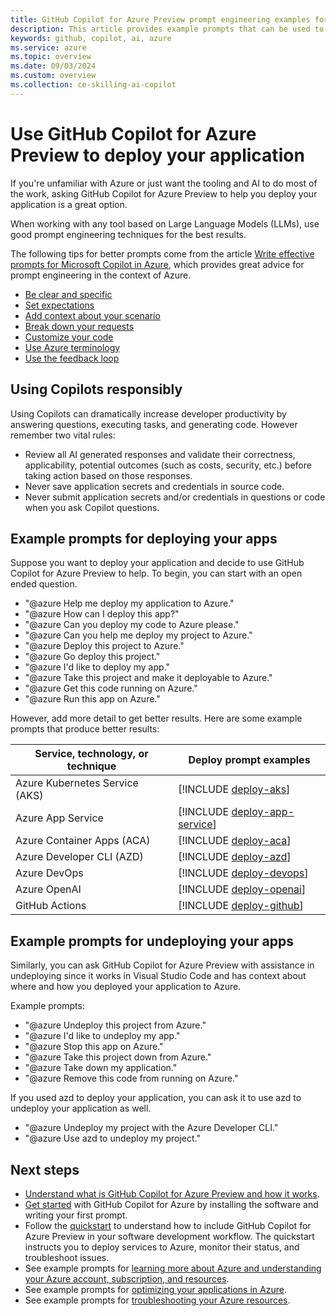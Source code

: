 ```yaml
---
title: GitHub Copilot for Azure Preview prompt engineering examples for deploying your application
description: This article provides example prompts that can be used to help deploy your application to the cloud.
keywords: github, copilot, ai, azure
ms.service: azure
ms.topic: overview
ms.date: 09/03/2024
ms.custom: overview
ms.collection: ce-skilling-ai-copilot
---
```


# Use GitHub Copilot for Azure Preview to deploy your application

If you're unfamiliar with Azure or just want the tooling and AI to do most of the work, asking GitHub Copilot for Azure Preview to help you deploy your application is a great option.

When working with any tool based on Large Language Models (LLMs), use good prompt engineering techniques for the best results.

The following tips for better prompts come from the article [Write effective prompts for Microsoft Copilot in Azure](/azure/copilot/write-effective-prompts), which provides great advice for prompt engineering in the context of Azure.

- [Be clear and specific](/azure/copilot/write-effective-prompts#be-clear-and-specific)
- [Set expectations](/azure/copilot/write-effective-prompts#set-expectations)
- [Add context about your scenario](/azure/copilot/write-effective-prompts#add-context-about-your-scenario)
- [Break down your requests](/azure/copilot/write-effective-prompts#break-down-your-requests)
- [Customize your code](/azure/copilot/write-effective-prompts#customize-your-code)
- [Use Azure terminology](/azure/copilot/write-effective-prompts#use-azure-terminology)
- [Use the feedback loop](/azure/copilot/write-effective-prompts#use-the-feedback-loop)


## Using Copilots responsibly

Using Copilots can dramatically increase developer productivity by answering questions, executing tasks, and generating code. However remember two vital rules:

- Review all AI generated responses and validate their correctness, applicability, potential outcomes (such as costs, security, etc.) before taking action based on those responses.
- Never save application secrets and credentials in source code.
- Never submit application secrets and/or credentials in questions or code when you ask Copilot questions.

## Example prompts for deploying your apps

Suppose you want to deploy your application and decide to use GitHub Copilot for Azure Preview to help. To begin, you can start with an open ended question. 

- "@azure Help me deploy my application to Azure."
- "@azure How can I deploy this app?"
- "@azure Can you deploy my code to Azure please."
- "@azure Can you help me deploy my project to Azure."
- "@azure Deploy this project to Azure."
- "@azure Go deploy this project."
- "@azure I'd like to deploy my app."
- "@azure Take this project and make it deployable to Azure."
- "@azure Get this code running on Azure."
- "@azure Run this app on Azure."

However, add more detail to get better results. Here are some example prompts that produce better results:

|Service, technology, or technique|Deploy prompt examples|
|---|---|
|Azure Kubernetes Service (AKS)|[!INCLUDE [deploy-aks](./includes/deploy-aks.md)]|
|Azure App Service|[!INCLUDE [deploy-app-service](./includes/deploy-app-service.md)]|
|Azure Container Apps (ACA)|[!INCLUDE [deploy-aca](./includes/deploy-aca.md)]|
|Azure Developer CLI (AZD)|[!INCLUDE [deploy-azd](./includes/deploy-azd.md)]|
|Azure DevOps|[!INCLUDE [deploy-devops](./includes/deploy-devops.md)]|
|Azure OpenAI|[!INCLUDE [deploy-openai](./includes/deploy-openai.md)]|
|GitHub Actions|[!INCLUDE [deploy-github](./includes/deploy-github.md)]|

## Example prompts for undeploying your apps

Similarly, you can ask GitHub Copilot for Azure Preview with assistance in undeploying since it works in Visual Studio Code and has context about where and how you deployed your application to Azure.

Example prompts:

- "@azure Undeploy this project from Azure."
- "@azure I'd like to undeploy my app."
- "@azure Stop this app on Azure."
- "@azure Take this project down from Azure."
- "@azure Take down my application."
- "@azure Remove this code from running on Azure."


If you used azd to deploy your application, you can ask it to use azd to undeploy your application as well.

- "@azure Undeploy my project with the Azure Developer CLI."
- "@azure Use azd to undeploy my project."


## Next steps

- [Understand what is GitHub Copilot for Azure Preview and how it works](introduction.md).
- [Get started](get-started.md) with GitHub Copilot for Azure by installing the software and writing your first prompt.
- Follow the [quickstart](quickstart-build-deploy-applications.md) to understand how to include GitHub Copilot for Azure Preview in your software development workflow. The quickstart instructs you to deploy services to Azure, monitor their status, and troubleshoot issues.
- See example prompts for [learning more about Azure and understanding your Azure account, subscription, and resources](learn-examples.md).
- See example prompts for [optimizing your applications in Azure](optimize-examples.md).
- See example prompts for [troubleshooting your Azure resources](troubleshoot-examples.md).
